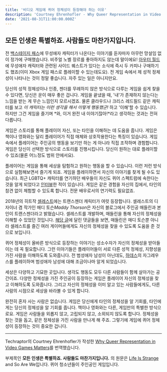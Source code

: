 ```yaml
---
title: '비디오 게임에 퀴어 정체성이 등장해야 하는 이유'
description: 'Courtney Ehrenhofler - Why Queer Representation in Video Games Matters'
date: '2021-08-31T11:00:00.000Z'
---
```


## 모든 인생은 특별하죠. 사람들도 마찬가지입니다.

전 [백스테이지 패스](https://store.steampowered.com/app/288220)에 무성애자 캐릭터가 나온다는 이야기를 듣자마자 아무런 망설임 없이 정가에 구매했습니다. 비주얼 노벨 장르를 좋아하지도 않는데 말이에요! [아우터 월드](https://store.steampowered.com/app/578650)에 무성애자 캐릭터와 관련된 사이드 퀘스트가 있다는 소식에 즉시 두 카피나 구매하기도 했죠(이미 Xbox 게임 패스로 플레이할 수 있는데도요). 전 게임 속에서 제 성적 정체성이 나타나는 것이 정말 좋습니다. 자주 있는 일은 아니지만요.

당신의 성적 정체성이나 인종, 젠더를 무례하지 않은 방식으로 다루는 게임을 쉽게 찾을 수 있다면, 당신은 운이 매우 좋은 겁니다. 게임을 끝냈을 때, '내'가 존재하지 않는다는 느낌을 받는 게 무슨 느낌인지 모르시겠죠. 물론 클라우드나 크리스 레드필드 같은 캐릭터를 보고 _이 캐릭터는 이런 생각을 해서 이렇게 행동했군!_ 하고 '이해'할 수 있습니다. 하지만 그건 게임을 즐기며 *와, 이거 완전 내 이야기잖아!*라고 생각하는 것과는 전혀 다릅니다.

게임은 스토리를 통해 플레이어 자신, 또는 타인을 이해하는 데 도움을 줍니다. 게임은 책이나 영화와는 달리 플레이어가 직접 매체와 상호작용한다는 특징이 있습니다. 게임 속에서 플레이어는 주인공의 행동을 보기만 하는 게 아니라 직접 조작하며 경험합니다. 게임은 당신이 선택한 방식으로 스토리를 진행시킵니다. 당신이 원하는 대로 플레이할 수 있죠(물론 어느정도 범위 안에서요).

플레이어는 게임을 통해 세상을 탐험하고 원하는 행동을 할 수 있습니다. 이런 저런 방식으로 실험해보면서 즐기게 되죠. 게임을 플레이하면서 자신의 이야기를 찾게 될 수도 있습니다. 최근 LGBTQ+ 캐릭터를 연기하던 배우들이 자신도 퀴어 스펙트럼에 속한다는 것을 알게 되었다고 [인터뷰](https://www.out.com/celebs/2020/6/09/supergirls-chyler-leigh-comes-out-doesnt-specify-sexuality)한 적이 있습니다. 게임은 같은 경험을 자신의 집에서, 타인의 참견 없이 체험할 수 있도록 합니다. 전문 배우로서의 연기력도 필요없죠.

2018년의 히트작 [셀레스트](https://store.steampowered.com/app/504230)에는 트랜스젠더 캐릭터가 여럿 등장합니다. 셀레스트의 디자이너 겸 작가인 매디 토슨*Maddy Thorson*은 자신의 블로그에서 주인공 매들린과 본인이 트랜스젠더라고 밝혔습니다. 셀레스트를 개발하며, 매들린을 통해 자신의 정체성을 이해할 수 있었던 것입니다. [해당 글](https://maddythorson.medium.com/is-madeline-canonically-trans-4277ece02e40)에 달린 댓글들을 보면, 매들린은 매디 토슨뿐 아니라 셀레스트를 즐긴 여러 게이머들에게도 자신의 정체성을 찾을 수 있도록 도움을 준 것으로 보입니다.

퀴어 정체성이 올바른 방식으로 등장하는 이야기는 성소수자가 자신의 정체성을 받아들이는 데 꼭 필요합니다. 그런 이야기들은 플레이어들이 서로 다른 성적 정체성, 지향성을 가진 사람을 이해하도록 도와줍니다. 전 범성애자 남성이 아닌데도, [하데스]()의 자그레우스를 플레이하며 범성애자 남성에 대해 조금이나마 알게 되었습니다.

세상은 다양하고 기묘한 곳입니다. 생각도 행동도 모두 다른 사람들이 함께 살아가는 공간이죠. 다양한 정체성을 가진 주인공이 등장하는 게임은 플레이어 자신의 정체성을 찾고 이해하도록 도와줍니다. 그리고 자신의 정체성을 이미 알고 있는 사람들에게도, 다른 사람의 시점으로 세상을 바라볼 수 있게 합니다.

완전히 혼자 사는 사람은 없습니다. 게임은 당신에게 타인의 정체성을 알 기회를, 타인에게는 당신의 정체성을 알 기회를 줍니다. 책이나 영화와는 다른, 게임만의 특별한 방식으로요. 게임은 사람들을 외롭지 않고, 고립되지 않고, 소외되지 않도록 합니다. 정체성을 찾는 것을 돕고, 같은 정체성을 가진 사람을 만나게 해 주죠. 그렇기에 게임에 퀴어 정체성이 등장하는 것이 중요한 겁니다.

---

Techraptor의 Courtney Ehrenhofler가 작성한 [Why Queer Representation in Video Games Matters](https://techraptor.net/gaming/opinions/queer-representation-video-games)를 번역했습니다.

부제목인 **모든 인생은 특별하죠. 사람들도 마찬가지입니다.** 의 원문은 [Life Is Strange](https://store.steampowered.com/app/319630) and So Are We입니다. 퀴어 청소년들이 주인공인 게임입니다.
